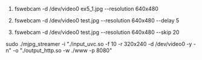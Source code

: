 1. fswebcam -d /dev/video0 ex5_1.jpg --resolution 640x480

2. fswebcam -d /dev/video0 test.jpg --resolution 640x480 --delay 5 

3. fswebcam -d /dev/video0 test.jpg --resolution 640x480 --skip 20

sudo ./mjpg_streamer -i "./input_uvc.so -f 10 -r 320x240 -d /dev/video0 -y -n" -o "./output_http.so -w ./www -p 8080"

